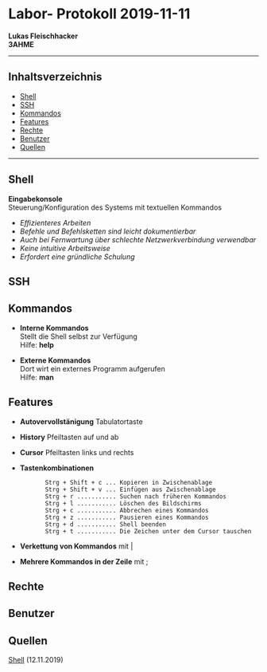 # Labor- Protokoll 2019-11-11  

**Lukas Fleischhacker**  
**3AHME**  

-----------------------------  

## Inhaltsverzeichnis  
   * [Shell](#shell)  
   * [SSH](#ssh)  
   * [Kommandos](#kommandos)  
   * [Features](#features)  
   * [Rechte](#rechte)    
   * [Benutzer](#benutzer)  
   * [Quellen](#quellen)  

-----------------------------  

## Shell  
**Eingabekonsole**  
Steuerung/Konfiguration des Systems mit textuellen Kommandos  
    
* *Effizienteres Arbeiten*  
* *Befehle und Befehlsketten sind leicht dokumentierbar*  
* *Auch bei Fernwartung über schlechte Netzwerkverbindung verwendbar*  
* *Keine intuitive Arbeitsweise*  
* *Erfordert eine gründliche Schulung*  







## SSH  




## Kommandos  
* **Interne Kommandos**  
  Stellt die Shell selbst zur Verfügung  
  Hilfe: **help**  
  
* **Externe Kommandos**  
  Dort wirt ein externes Programm aufgerufen  
  Hilfe: **man**   
  


## Features  
* **Autovervollstänigung** Tabulatortaste  
* **History** Pfeiltasten auf und ab  
* **Cursor** Pfeiltasten links und rechts  
* **Tastenkombinationen**  
  
             Strg + Shift + c ... Kopieren in Zwischenablage  
             Strg + Shift + v ... Einfügen aus Zwischenablage  
             Strg + r ........... Suchen nach früheren Kommandos  
             Strg + l ........... Löschen des Bildschirms  
             Strg + c ........... Abbrechen eines Kommandos  
             Strg + z ........... Pausieren eines Kommandos  
             Strg + d ........... Shell beenden  
             Strg + t ........... Die Zeichen unter dem Cursor tauschen  


* **Verkettung von Kommandos** mit |  
* **Mehrere Kommandos in der Zeile** mit ;  


## Rechte  




## Benutzer  

## Quellen  
[Shell](https://lms.at/dotlrn/classes/informatik/610437.3AHME_LA1SX.19_20/xolrn/7BF1B31508DF3.symlink?resource_id=0-385942208&m=view#150960423) (12.11.2019)  




  
